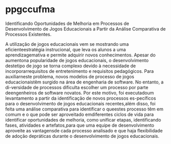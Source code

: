 # ppgccufma
Identificando Oportunidades de Melhoria em Processos de Desenvolvimento de Jogos Educacionais a Partir da Análise Comparativa de Processos Existentes.

A utilização de jogos educacionais vem se mostrando uma eficienteestratégia instrucional, que leva os alunos a uma aprendizagemativa e permite adquirir novos conhecimentos. Apesar do aumentona popularidade de jogos educacionais, o desenvolvimento destetipo de jogo se torna complexo devido à necessidade de incorporarrequisitos de entretenimento e requisitos pedagógicos. Para auxiliarneste problema, novos modelos de processo de jogos educacionaistêm surgido na área de engenharia de software. No entanto, a di-versidade de processos dificulta escolher um processo por parte deengenheiros de software novatos. Por este motivo, foi executadoum levantamento a partir da identificação de novos processos es-pecíficos para o desenvolvimento de jogos educacionais recentes,além disso, foi feita uma análise comparativa para identificar o queestes processo têm em comum e o que pode ser aproveitado emdiferentes ciclos de vida para identificar oportunidades de melhoria, como unificar etapas, identificando fases, atividades e artefatos,para que uma equipe de desenvolvimento aproveite as vantagensde cada processo analisado e que haja flexibilidade de adoção depráticas durante o desenvolvimento de jogos educacionais.
